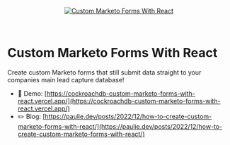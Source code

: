 <p align="center">
  <a href="https://cockroachdb-custom-marketo-forms-with-react.vercel.app/">
    <img alt="Custom Marketo Forms With React" src="https://cockroachdb-custom-marketo-forms-with-react.vercel.app/open-graph-image.jpg" />
  </a>
</p>

<br />

# Custom Marketo Forms With React

Create custom Marketo forms that still submit data straight to your companies main lead capture database!

- 🚀 Demo:
  [https://cockroachdb-custom-marketo-forms-with-react.vercel.app/](https://cockroachdb-custom-marketo-forms-with-react.vercel.app/)
- ✏️ Blog:
  [https://paulie.dev/posts/2022/12/how-to-create-custom-marketo-forms-with-react/](https://paulie.dev/posts/2022/12/how-to-create-custom-marketo-forms-with-react/)
